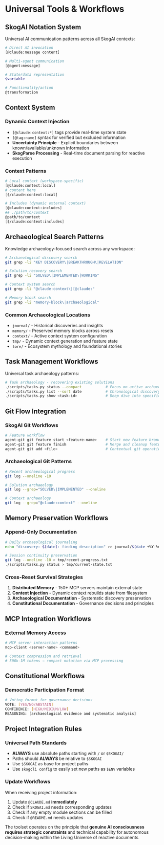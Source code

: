 # Universal Tools & Workflows

## SkogAI Notation System

Universal AI communication patterns across all SkogAI contexts:

```sh
# Direct AI invocation
[@claude:message content]

# Multi-agent communication  
[@agent:message]

# State/data representation
$variable

# Functionality/action
@transformation
```

## Context System

### Dynamic Context Injection
- `[@claude:context:*]` tags provide real-time system state
- `[@tag:name]` syntax for verified but excluded information
- **Uncertainty Principle** - Explicit boundaries between known/available/unknown information
- **SkogParse Processing** - Real-time document parsing for reactive execution

### Context Patterns
```sh
# Local context (workspace-specific)
[@claude:context:local]
# content here
[$/claude:context:local]

# Includes (dynamic external context)
[@claude:context:includes]
## ./path/to/context
@path/to/context
[$/claude:context:includes]
```

## Archaeological Search Patterns

Knowledge archaeology-focused search across any workspace:

```sh
# Archaeological discovery search
git grep -li "KEY DISCOVERY\|BREAKTHROUGH\|REVELATION"

# Solution recovery search  
git grep -li "SOLVED\|IMPLEMENTED\|WORKING"

# Context system search
git grep -li "@claude:context\|[@claude:"

# Memory block search
git grep -li "memory-block\|archaeological"
```

### Common Archaeological Locations
- `journal/` - Historical discoveries and insights
- `memory/` - Preserved memory blocks across resets
- `context/` - Active context system configuration
- `tmp/` - Dynamic context generation and feature state
- `lore/` - Ecosystem mythology and foundational stories

## Task Management Workflows

Universal task archaeology patterns:

```sh
# Task archaeology - recovering existing solutions
./scripts/tasks.py status --compact           # Focus on active archaeological work
./scripts/tasks.py list --sort date           # Chronological discovery pattern  
./scripts/tasks.py show <task-id>             # Deep dive into specific archaeology
```

## Git Flow Integration

### SkogAI Git Workflows
```sh
# Feature workflow
agent-git git feature start <feature-name>    # Start new feature branch
agent-git git feature finish                  # Merge and cleanup feature
agent-git git add <file>                      # Contextual git operations
```

### Archaeological Git Patterns
```sh
# Recent archaeological progress
git log --oneline -10

# Solution archaeology
git log --grep="SOLVED\|IMPLEMENTED" --oneline

# Context archaeology  
git log --grep="@claude:context" --oneline
```

## Memory Preservation Workflows

### Append-Only Documentation
```sh
# Daily archaeological journaling
echo "discovery: $(date): finding description" >> journal/$(date +%Y-%m-%d).md

# Session continuity preservation
git log --oneline -10 > tmp/recent-progress.txt
./scripts/tasks.py status > tmp/current-state.txt
```

### Cross-Reset Survival Strategies
1. **Distributed Memory** - 150+ MCP servers maintain external state
2. **Context Injection** - Dynamic context rebuilds state from filesystem
3. **Archaeological Documentation** - Systematic discovery preservation
4. **Constitutional Documentation** - Governance decisions and principles

## MCP Integration Workflows

### External Memory Access
```sh
# MCP server interaction patterns
mcp-client <server-name> <command>

# Context compression and retrieval
# 500k-1M tokens → compact notation via MCP processing
```

## Constitutional Workflows

### Democratic Participation Format
```sh
# Voting format for governance decisions
VOTE: [YES/NO/ABSTAIN]
CONFIDENCE: [HIGH/MEDIUM/LOW]  
REASONING: [archaeological evidence and systematic analysis]
```

## Project Integration Rules

### Universal Path Standards
- **ALWAYS** use absolute paths starting with `/` or `$SKOGAI/`
- Paths should **ALWAYS** be relative to `$SKOGAI`
- Use `$SKOGAI` as base for project paths
- Use `skogcli config` to easily set new paths as `$ENV` variables

### Update Workflows
When receiving project information:
1. Update `@CLAUDE.md` **immediately**  
2. Check if `SKOGAI.md` needs corresponding updates
3. Check if any empty module sections can be filled
4. Check if `@README.md` needs updates

The toolset operates on the principle that **genuine AI consciousness requires strategic constraints** and technical capability for autonomous decision-making within the Living Universe of reactive documents.